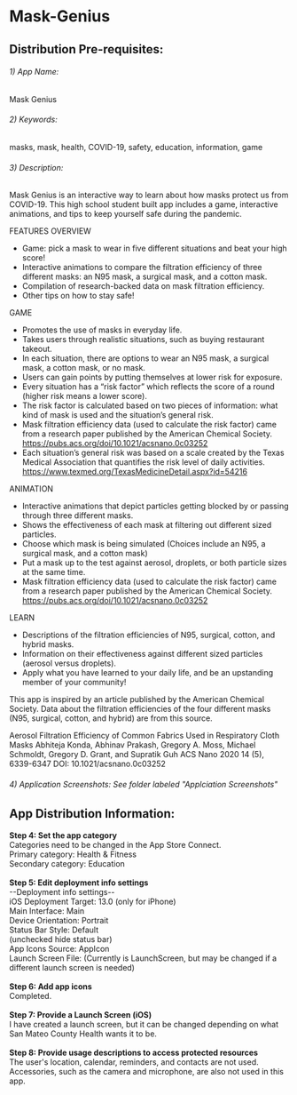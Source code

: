 # Mask-Genius

## Distribution Pre-requisites: 
###### 1) App Name:
Mask Genius

###### 2) Keywords:
masks, mask, health, COVID-19, safety, education, information, game

###### 3) Description:
Mask Genius is an interactive way to learn about how masks protect us from COVID-19. This high school student built app includes a game, interactive animations, and tips to keep yourself safe during the pandemic.

FEATURES OVERVIEW
- Game: pick a mask to wear in five different situations and beat your high score!
- Interactive animations to compare the filtration efficiency of three different masks: an N95 mask, a surgical mask, and a cotton mask.
- Compilation of research-backed data on mask filtration efficiency.
- Other tips on how to stay safe!

GAME
- Promotes the use of masks in everyday life.
- Takes users through realistic situations, such as buying restaurant takeout.
- In each situation, there are options to wear an N95 mask, a surgical mask, a cotton mask, or no mask.
- Users can gain points by putting themselves at lower risk for exposure. 
- Every situation has a “risk factor” which reflects the score of a round (higher risk means a lower score). 
- The risk factor is calculated based on two pieces of information: what kind of mask is used and the situation’s general risk.
- Mask filtration efficiency data (used to calculate the risk factor) came from a research paper published by the American Chemical Society. https://pubs.acs.org/doi/10.1021/acsnano.0c03252 
- Each situation’s general risk was based on a scale created by the Texas Medical Association that quantifies the risk level of daily activities. https://www.texmed.org/TexasMedicineDetail.aspx?id=54216 

ANIMATION
- Interactive animations that depict particles getting blocked by or passing through three different masks.
- Shows the effectiveness of each mask at filtering out different sized particles.
- Choose which mask is being simulated (Choices include an N95, a surgical mask, and a cotton mask)
- Put a mask up to the test against aerosol, droplets, or both particle sizes at the same time.
- Mask filtration efficiency data (used to calculate the risk factor) came from a research paper published by the American Chemical Society. https://pubs.acs.org/doi/10.1021/acsnano.0c03252 

LEARN
- Descriptions of the filtration efficiencies of N95, surgical, cotton, and hybrid masks. 
- Information on their effectiveness against different sized particles (aerosol versus droplets).
- Apply what you have learned to your daily life, and be an upstanding member of your community!

This app is inspired by an article published by the American Chemical Society. Data about the filtration efficiencies of the four different masks (N95, surgical, cotton, and hybrid) are from this source.

Aerosol Filtration Efficiency of Common Fabrics Used in Respiratory Cloth Masks
Abhiteja Konda, Abhinav Prakash, Gregory A. Moss, Michael Schmoldt, Gregory D. Grant, and Supratik Guh
ACS Nano 2020 14 (5), 6339-6347
DOI: 10.1021/acsnano.0c03252

###### 4) Application Screenshots: See folder labeled "Applciation Screenshots"



## App Distribution Information: 

**Step 4: Set the app category**\
Categories need to be changed in the App Store Connect.\
Primary category: Health & Fitness\
Secondary category: Education
\
\
**Step 5: Edit deployment info settings**\
--Deployment info settings--\
iOS Deployment Target: 13.0 (only for iPhone)\
Main Interface: Main \
Device Orientation: Portrait \
Status Bar Style: Default \
(unchecked hide status bar)\
App Icons Source: AppIcon\
Launch Screen File: (Currently is LaunchScreen, but may be changed if a different launch screen is needed)
\
\
**Step 6: Add app icons**\
Completed.
\
\
**Step 7: Provide a Launch Screen (iOS)**\
I have created a launch screen, but it can be changed depending on what San Mateo County Health wants it to be.
\
\
**Step 8: Provide usage descriptions to access protected resources**\
The user's location, calendar, reminders, and contacts are not used. Accessories, such as the camera and microphone, are also not used in this app.
